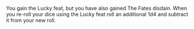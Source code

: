 You gain the Lucky feat, but you have also gained The Fates disdain. When you re-roll your dice using the Lucky feat roll an additional 1d4 and subtract it from your new roll.